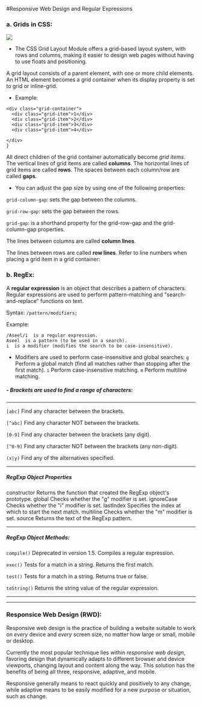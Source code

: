 
#Responsive Web Design and Regular Expressions

### a. Grids in CSS:
![](https://th.bing.com/th/id/OIP.D4vB4Qk3YtI5Lr7Cmf1uxwHaD_?pid=ImgDet&rs=1)

* The CSS Grid Layout Module offers a grid-based layout system, with rows and columns, making it easier to design web pages without having to use floats and positioning.

A grid layout consists of a parent element, with one or more child elements.
An HTML element becomes a grid container when its display property is set to grid or inline-grid.
* Example: 
```
<div class="grid-container">
  <div class="grid-item">1</div>
  <div class="grid-item">2</div>
  <div class="grid-item">3</div>
  <div class="grid-item">4</div>
 
</div>
}
```

All direct children of the grid container automatically become _grid items_.
The vertical lines of grid items are called **columns**.
The horizontal lines of grid items are called **rows**.
The spaces between each column/row are called **gaps**.

- You can adjust the gap size by using one of the following properties:

`grid-column-gap`: sets the gap between the columns.

`grid-row-gap`: sets the gap between the rows.

`grid-gap`: is a shorthand property for the grid-row-gap and the grid-column-gap properties.

The lines between columns are called **column lines**.

The lines between rows are called **row lines**.
Refer to line numbers when placing a grid item in a grid container:



### b. RegEx:
A **regular expression** is an object that describes a pattern of characters.
Regular expressions are used to perform pattern-matching and "search-and-replace" functions on text.


Syntax: `/pattern/modifiers;`

Example:
```
/Aseel/i  is a regular expression.
Aseel  is a pattern (to be used in a search).
i  is a modifier (modifies the search to be case-insensitive).
```
- Modifiers are used to perform case-insensitive and global searches:
`g`	Perform a global match (find all matches rather than stopping after the first match).
`i`	Perform case-insensitive matching.
`m`	Perform multiline matching.

##### - Brackets are used to find a range of characters:
_____________________

`[abc]`	Find any character between the brackets.

`[^abc]`	Find any character NOT between the brackets.

`[0-9]`	Find any character between the brackets (any digit).

`[^0-9]`	Find any character NOT between the brackets (any non-digit).

`(x|y)`	Find any of the alternatives specified.
_______________________

#####  RegExp Object Properties
constructor	Returns the function that created the RegExp object's prototype.
global	Checks whether the "g" modifier is set.
ignoreCase	Checks whether the "i" modifier is set.
lastIndex	Specifies the index at which to start the next match.
multiline	Checks whether the "m" modifier is set.
source	Returns the text of the RegExp pattern.
____________

##### RegExp Object Methods:

`compile()`	Deprecated in version 1.5. Compiles a regular expression.

`exec()`	Tests for a match in a string. Returns the first match.

`test()`	Tests for a match in a string. Returns true or false.

`toString()`	Returns the string value of the regular expression.
____________________


_________________________

### Responsice Web Design (RWD):

Responsive web design is the practice of building a website suitable to work on _every_ device and _every_ screen size, no matter how large or small, mobile or desktop.

Currently the most popular technique lies within _responsive web design_, favoring design that dynamically adapts to different browser and device viewports, changing layout and content along the way. This solution has the benefits of being all three, responsive, adaptive, and mobile.

Responsive generally means to react quickly and positively to any change, while adaptive means to be easily modified for a new purpose or situation, such as change.


